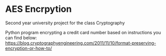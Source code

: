 # AES Encrpytion
Second year university project for the class Cryptography

Python program encrypting a credit card number based on instructions you can find below:  <br />
https://blog.cryptographyengineering.com/2011/11/10/format-preserving-encryption-or-how-to/

